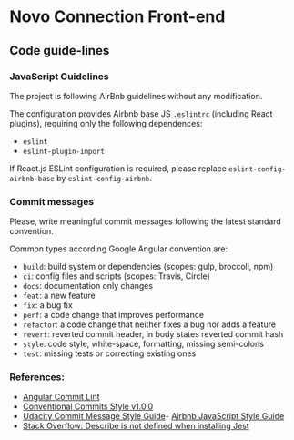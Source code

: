 # Novo Connection Front-end

## Code guide-lines

### JavaScript Guidelines
The project is following AirBnb guidelines without any modification.

The configuration provides Airbnb base JS `.eslintrc` (including React plugins), requiring only the following dependences:

- `eslint`
- `eslint-plugin-import`

If React.js ESLint configuration is required, please replace `eslint-config-airbnb-base` by `eslint-config-airbnb`.

### Commit messages

Please, write meaningful commit messages following the latest standard convention.

Common types according Google Angular convention are:

- `build`: build system or dependencies (scopes: gulp, broccoli, npm)
- `ci`: config files and scripts (scopes: Travis, Circle)
- `docs`: documentation only changes
- `feat`: a new feature
- `fix`: a bug fix
- `perf`: a code change that improves performance
- `refactor`: a code change that neither fixes a bug nor adds a feature
- `revert`: reverted commit header, in body states reverted commit hash
- `style`: code style, white-space, formatting, missing semi-colons
- `test`: missing tests or correcting existing ones

### References:

- [Angular Commit Lint](https://github.com/conventional-changelog/commitlint)
- [Conventional Commits Style v1.0.0](https://www.conventionalcommits.org/)
- [Udacity Commit Message Style Guide](https://udacity.github.io/git-styleguide/)- [Airbnb JavaScript Style Guide](https://github.com/airbnb/javascript)
- [Stack Overflow: Describe is not defined when installing Jest](https://stackoverflow.com/questions/55807824)
